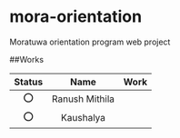 # mora-orientation
Moratuwa orientation program web project 


##Works

| Status | Name | Work |
| :---:  |:---: | ---: |
|  :o:   | Ranush Mithila |
|  :o:   | Kaushalya      |